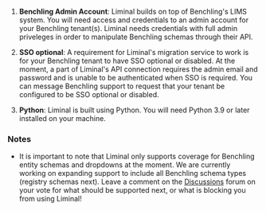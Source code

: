 1. **Benchling Admin Account**: Liminal builds on top of Benchling's LIMS system. You will need access and credentials to an admin account for your Benchling tenant(s). Liminal needs credentials with full admin priveleges in order to manipulate Benchling schemas through their API.

2. **SSO optional**: A requirement for Liminal's migration service to work is for your Benchling tenant to have SSO optional or disabled. At the moment, a part of Liminal's API connection requires the admin email and password and is unable to be authenticated when SSO is required. You can message Benchling support to request that your tenant be configured to be SSO optional or disabled.

3. **Python**: Liminal is built using Python. You will need Python 3.9 or later installed on your machine.

### Notes

- It is important to note that Liminal only supports coverage for Benchling entity schemas and dropdowns at the moment. We are currently working on expanding support to include all Benchling schema types (registry schemas next). Leave a comment on the [Discussions](https://github.com/dynotx/liminal-orm/discussions) forum on your vote for what should be supported next, or what is blocking you from using Liminal!
